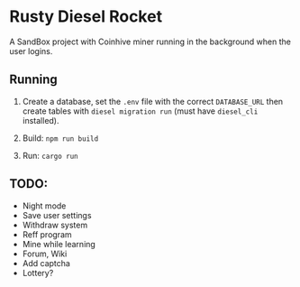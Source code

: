 # Rusty Diesel Rocket
A SandBox project with Coinhive miner running in the background when the user logins.

## Running

  1. Create a database, set the `.env` file with the correct `DATABASE_URL` then create tables with `diesel migration run`
  (must have `diesel_cli` installed).

  2. Build: `npm run build`

  3. Run: `cargo run`

## TODO:

  - Night mode
  - Save user settings
  - Withdraw system
  - Reff program
  - Mine while learning
  - Forum, Wiki
  - Add captcha
  - Lottery?
